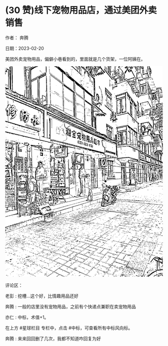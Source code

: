 
# (30 赞)线下宠物用品店，通过美团外卖销售

作者：  奔腾

日期：2023-02-20

 

 

美团外卖宠物用品，偏僻小巷看到的，里面就是几个货架，一位阿姨在。

![](img/chongwu_2085.png)

评论区：

 

 

老彭 : 挖槽…这个好，比情趣用品还好

奔腾 : 一般的店里没有宠物用品，之前有个快递点兼职在卖宠物用品

亦仁 : 中标，术值+1。

在上方 #星球栏目  专栏中，点击 #中标，可查看所有中标风向标。

奔腾 : 来来回回删了几次，我都不知道咋回复为好
